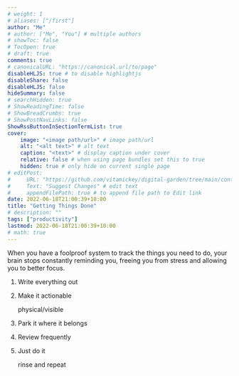 ```yaml
---
# weight: 1
# aliases: ["/first"]
author: "Me"
# author: ["Me", "You"] # multiple authors
# showToc: false
# TocOpen: true
# draft: true
comments: true
# canonicalURL: "https://canonical.url/to/page"
disableHLJS: true # to disable highlightjs
disableShare: false
disableHLJS: false
hideSummary: false
# searchHidden: true
# ShowReadingTime: false
# ShowBreadCrumbs: true
# ShowPostNavLinks: false
ShowRssButtonInSectionTermList: true
cover:
    image: "<image path/url>" # image path/url
    alt: "<alt text>" # alt text
    caption: "<text>" # display caption under cover
    relative: false # when using page bundles set this to true
    hidden: true # only hide on current single page
# editPost:
#     URL: "https://github.com/vitamickey/digital-garden/tree/main/content"
#     Text: "Suggest Changes" # edit text
#     appendFilePath: true # to append file path to Edit link
date: 2022-06-18T21:00:39+10:00
title: "Getting Things Done"
# description: ""
tags: ["productivity"]
lastmod: 2022-06-18T21:00:39+10:00
# math: true
---
```


When you have a foolproof system to track the things you need to do, your brain stops constantly reminding you, freeing you from stress and allowing you to better focus.

1. Write everything out
2. Make it actionable
    
    physical/visible
    
3. Park it where it belongs
4. Review frequently
5. Just do it
    
    rinse and repeat